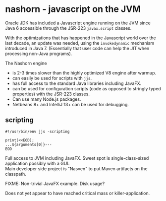 nashorn - javascript on the JVM
===

Oracle JDK has included a Javascript engine running on the JVM
since Java 6 accessible through the JSR-223 `javax.script` classes.

With the optimizations that has happened in the Javascript world over 
the last decade, an update was needed, using the `invokedynamic` mechanism
introduced in Java 7.  (Essentially that user code can help the JIT 
when processing non-Java programs).

The Nashorn engine 

* is 2-3 times slower than the highly optimized V8 engine after warmup.
* can easily be used for scripts with `jjs`.
* has full access to the standard Java libraries including JavaFX.
* can be used for configuration scripts (code as opposed to stringly typed properties) 
with the JSR-223 classes.
* Can use many Node.js packages.
* Netbeans 8+ and IntelliJ 13+ can be used for debugging.

scripting
---

    #!/usr/bin/env jjs -scripting

    print(<<EOD);
    ...${arguments[0]}---
    EOD

Full access to JVM including JavaFX.  Sweet spot is single-class-sized 
application possibly with a GUI.  
Main developer side project is "Nasven" to put Maven artifacts 
on the classpath.

FIXME:  Non-trivial JavaFX example.  Disk usage?

Does not yet appear to have reached critical mass or killer-application.